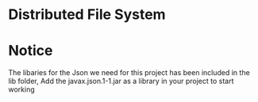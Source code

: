 # Distributed File System

# Notice
The libaries for the Json we need for this project has been included in the lib folder,
Add the javax.json.1-1.jar as a library in your project to start working
